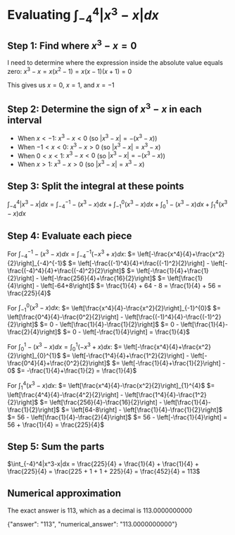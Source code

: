 # Evaluating $\int_{-4}^4|x^3-x|dx$

## Step 1: Find where $x^3-x = 0$
I need to determine where the expression inside the absolute value equals zero:
$x^3-x = x(x^2-1) = x(x-1)(x+1) = 0$

This gives us $x = 0$, $x = 1$, and $x = -1$

## Step 2: Determine the sign of $x^3-x$ in each interval
- When $x < -1$: $x^3-x < 0$ (so $|x^3-x| = -(x^3-x)$)
- When $-1 < x < 0$: $x^3-x > 0$ (so $|x^3-x| = x^3-x$)
- When $0 < x < 1$: $x^3-x < 0$ (so $|x^3-x| = -(x^3-x)$)
- When $x > 1$: $x^3-x > 0$ (so $|x^3-x| = x^3-x$)

## Step 3: Split the integral at these points
$\int_{-4}^4|x^3-x|dx = \int_{-4}^{-1}-(x^3-x)dx + \int_{-1}^{0}(x^3-x)dx + \int_{0}^{1}-(x^3-x)dx + \int_{1}^{4}(x^3-x)dx$

## Step 4: Evaluate each piece

For $\int_{-4}^{-1}-(x^3-x)dx = \int_{-4}^{-1}(-x^3+x)dx$:
$= \left[-\frac{x^4}{4}+\frac{x^2}{2}\right]_{-4}^{-1}$
$= \left[-\frac{(-1)^4}{4}+\frac{(-1)^2}{2}\right] - \left[-\frac{(-4)^4}{4}+\frac{(-4)^2}{2}\right]$
$= \left[-\frac{1}{4}+\frac{1}{2}\right] - \left[-\frac{256}{4}+\frac{16}{2}\right]$
$= \left[\frac{1}{4}\right] - \left[-64+8\right]$
$= \frac{1}{4} + 64 - 8 = \frac{1}{4} + 56 = \frac{225}{4}$

For $\int_{-1}^{0}(x^3-x)dx$:
$= \left[\frac{x^4}{4}-\frac{x^2}{2}\right]_{-1}^{0}$
$= \left[\frac{0^4}{4}-\frac{0^2}{2}\right] - \left[\frac{(-1)^4}{4}-\frac{(-1)^2}{2}\right]$
$= 0 - \left[\frac{1}{4}-\frac{1}{2}\right]$
$= 0 - \left[\frac{1}{4}-\frac{2}{4}\right]$
$= 0 - \left[-\frac{1}{4}\right] = \frac{1}{4}$

For $\int_{0}^{1}-(x^3-x)dx = \int_{0}^{1}(-x^3+x)dx$:
$= \left[-\frac{x^4}{4}+\frac{x^2}{2}\right]_{0}^{1}$
$= \left[-\frac{1^4}{4}+\frac{1^2}{2}\right] - \left[-\frac{0^4}{4}+\frac{0^2}{2}\right]$
$= \left[-\frac{1}{4}+\frac{1}{2}\right] - 0$
$= -\frac{1}{4}+\frac{1}{2} = \frac{1}{4}$

For $\int_{1}^{4}(x^3-x)dx$:
$= \left[\frac{x^4}{4}-\frac{x^2}{2}\right]_{1}^{4}$
$= \left[\frac{4^4}{4}-\frac{4^2}{2}\right] - \left[\frac{1^4}{4}-\frac{1^2}{2}\right]$
$= \left[\frac{256}{4}-\frac{16}{2}\right] - \left[\frac{1}{4}-\frac{1}{2}\right]$
$= \left[64-8\right] - \left[\frac{1}{4}-\frac{1}{2}\right]$
$= 56 - \left[\frac{1}{4}-\frac{2}{4}\right]$
$= 56 - \left[-\frac{1}{4}\right] = 56 + \frac{1}{4} = \frac{225}{4}$

## Step 5: Sum the parts
$\int_{-4}^4|x^3-x|dx = \frac{225}{4} + \frac{1}{4} + \frac{1}{4} + \frac{225}{4} = \frac{225 + 1 + 1 + 225}{4} = \frac{452}{4} = 113$

## Numerical approximation
The exact answer is 113, which as a decimal is 113.0000000000

{"answer": "113", "numerical_answer": "113.0000000000"}